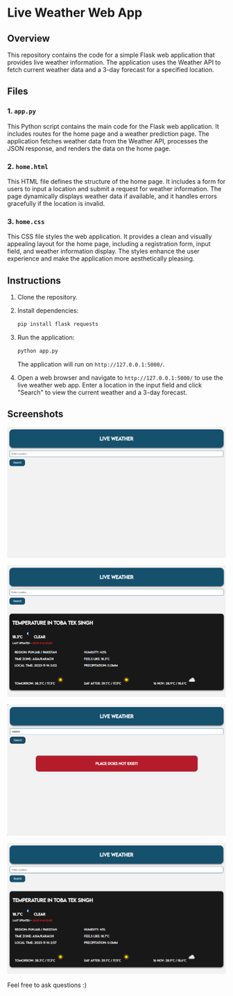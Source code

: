 # Live Weather Web App

## Overview

This repository contains the code for a simple Flask web application that provides live weather information. The application uses the Weather API to fetch current weather data and a 3-day forecast for a specified location.

## Files

### 1. `app.py`

This Python script contains the main code for the Flask web application. It includes routes for the home page and a weather prediction page. The application fetches weather data from the Weather API, processes the JSON response, and renders the data on the home page.

### 2. `home.html`

This HTML file defines the structure of the home page. It includes a form for users to input a location and submit a request for weather information. The page dynamically displays weather data if available, and it handles errors gracefully if the location is invalid.

### 3. `home.css`

This CSS file styles the web application. It provides a clean and visually appealing layout for the home page, including a registration form, input field, and weather information display. The styles enhance the user experience and make the application more aesthetically pleasing.

## Instructions

1. Clone the repository.

2. Install dependencies:

   ```bash
   pip install flask requests
   ```

3. Run the application:

   ```bash
   python app.py
   ```

   The application will run on `http://127.0.0.1:5000/`.

4. Open a web browser and navigate to `http://127.0.0.1:5000/` to use the live weather web app. Enter a location in the input field and click "Search" to view the current weather and a 3-day forecast.

## Screenshots

![Screenshot 1](/UI/start.png)

![Screenshot 2](/UI/0.png)

![Screenshot 3](/UI/error.png)

![Screenshot 3](/UI/1.png)

Feel free to ask questions :)
